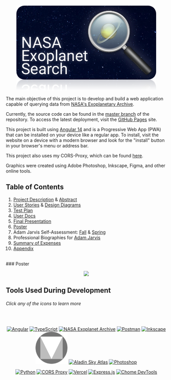 <p align="center">
	<img src="https://github.com/jarvisar/senior-design/blob/master/src/assets/reflection_card.png"/>
</p>

The main objective of this project is to develop and build a web application capable of querying data from [NASA's Exoplanetary Archive](https://exoplanetarchive.ipac.caltech.edu/cgi-bin/TblView/nph-tblView?app=ExoTbls&config=PSCompPars).

Currently, the source code can be found in the [master branch](https://github.com/jarvisar/senior-design/tree/master) of the repository. To access the latest deployment, visit the [GitHub Pages](http://jarvisar.github.io/senior-design) site. 

This project is built using [Angular 14](https://angular.io/) and is a Progressive Web App (PWA) that can be installed on your device like a regular app. To install, visit the website on a device with a modern browser and look for the "install" button in your browser's menu or address bar.

This project also uses my CORS-Proxy, which can be found [here](https://github.com/jarvisar/cors-proxy).

Graphics were created using Adobe Photoshop, Inkscape, Figma, and other online tools.

## Table of Contents
1. [Project Description](./project-description.md) & [Abstract](./project-description.md#abstract)
2. [User Stories](./User_Stories.md) & [Design Diagrams](./design-diagrams)
3. [Test Plan](./essays/Test%20Plan.docx)
4. [User Docs](./User_Docs.md)
5. [Final Presentation](./Final%20Project%20Presentation.pptx)
6. [Poster](./Poster.pptx)
7. Adam Jarvis Self-Assessment: [Fall](./essays/JarvisIndividualAssessment.docx) & [Spring](./essays/FinalJarvisIndividualAssessment.docx)
8. Professional Biographies for [Adam Jarvis](./essays/JarvisProfessionalBiography.md)
9. [Summary of Expenses](./essays/budget.md)
10. [Appendix](./appendix.md)
<br>
### Poster

<p align="center">
	<img src="https://github.com/jarvisar/senior-design/blob/main/poster/Poster.png"/>
</p>

## Tools Used During Development
###### Click any of the icons to learn more
<br>

<p align="center">
  <a target="_blank" href="https://angular.io/"><img src="https://angular.io/assets/images/logos/angular/angular.png" alt="Angular" width="100" /></a>
  <a target="_blank" href="https://www.typescriptlang.org/"><img src="https://upload.wikimedia.org/wikipedia/commons/thumb/4/4c/Typescript_logo_2020.svg/1200px-Typescript_logo_2020.svg.png" alt="TypeScript" width="100" /></a>
  <a target="_blank" href="https://exoplanetarchive.ipac.caltech.edu/"><img src="https://www.ipac.caltech.edu/system/activities/logos/24/small/nea_logo.png" alt="NASA Exoplanet Archive" width="150" /></a>
  <a target="_blank" href="https://www.postman.com/"><img src="https://res.cloudinary.com/postman/image/upload/t_team_logo/v1629869194/team/2893aede23f01bfcbd2319326bc96a6ed0524eba759745ed6d73405a3a8b67a8" alt="Postman" width="100" /></a>
  <a target="_blank" href="https://inkscape.org/"><img src="https://upload.wikimedia.org/wikipedia/commons/thumb/0/0d/Inkscape_Logo.svg/2048px-Inkscape_Logo.svg.png" alt="Inkscape" width="100" /></a>
  <a target="_blank" href="https://m3.material.io/"><img src="https://raw.githubusercontent.com/github/explore/80688e429a7d4ef2fca1e82350fe8e3517d3494d/topics/material-design/material-design.png" alt="Material Design" width="100" /></a>
  <a target="_blank" href="https://aladin.cds.unistra.fr/"><img src="https://rcsed2.voxastro.org/logos/aladin.png" alt="Aladin Sky Atlas" width="175" /></a>
    <a href="https://www.adobe.com/products/photoshop.html"><img src="https://upload.wikimedia.org/wikipedia/commons/thumb/a/af/Adobe_Photoshop_CC_icon.svg/640px-Adobe_Photoshop_CC_icon.svg.png" alt="Photoshop" width="100" /></a>
</p>

<p align="center">
  <a href="https://github.com/jarvisar/senior-design/tree/main/tools"><img src="https://upload.wikimedia.org/wikipedia/commons/thumb/c/c3/Python-logo-notext.svg/1869px-Python-logo-notext.svg.png" alt="Python" width="100" /></a>
  <a href="https://github.com/jarvisar/cors-proxy"><img src="https://i.imgur.com/ahIOnQp.png" alt="CORS Proxy" width="160" /></a>
  <a href="https://vercel.com/"><img src="https://static.wikia.nocookie.net/logopedia/images/a/a7/Vercel_favicon.svg/revision/latest/scale-to-width-down/250?cb=20221026155821" alt="Vercel" width="100" /></a>
    <a href="https://expressjs.com/"><img src="https://i.imgur.com/jv2R3CP.png" alt="Express.js" width="125" /></a>
	    <a target="_blank" href="https://developer.chrome.com/docs/devtools/"><img src="https://static-00.iconduck.com/assets.00/chrome-devtools-icon-512x512-8iaxdppx.png" alt="Chome DevTools" width="100" /></a>
</p>

